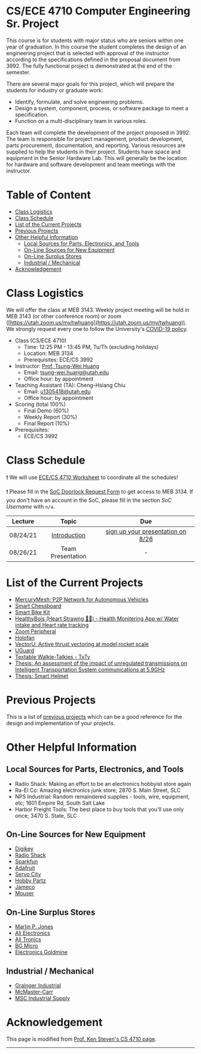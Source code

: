 # CS/ECE 4710 Computer Engineering Sr. Project

This course is for students with major status who are seniors within one year of graduation. In this course the student completes the design of an engineering project that is selected with approval of the instructor according to the specifications defined in the proposal document from 3992. The fully functional project is demonstrated at the end of the semester.

There are several major goals for this project, which will prepare the students for industry or graduate work:

+ Identify, formulate, and solve engineering problems.
+ Design a system, component, process, or software package to meet a specification.
+ Function on a multi-disciplinary team in various roles.

Each team will complete the development of the project proposed in 3992. The team is responsible for project management, product development, parts procurement, documentation, and reporting. Various resources are supplied to help the students in their project. Students have space and equipment in the Senior Hardware Lab. This will generally be the location for hardware and software development and team meetings with the instructor.

# Table of Content

* [Class Logistics](#class-logistics)
* [Class Schedule](#class-schedule)
* [List of the Current Projects](#list-of-the-current-projects)
* [Previous Projects](#previous-projects)
* [Other Helpful Information](#other-helpful-information)
   * [Local Sources for Parts, Electronics, and Tools](#local-sources-for-parts-electronics-and-tools)
   * [On-Line Sources for New Equipment](#on-line-sources-for-new-equipment)
   * [On-Line Surplus Stores](#on-line-surplus-stores)
   * [Industrial / Mechanical](#industrial--mechanical)
* [Acknowledgement](#acknowledgement)

# Class Logistics

We will offer the class at MEB 3143.
Weekly project meeting will be hold in MEB 3143 (or other conference room) or zoom ([https://utah.zoom.us/my/twhuang](https://utah.zoom.us/my/twhuang)).
 We strongly request every one to follow the University's [COVID-19 policy](https://coronavirus.utah.edu/). 

+ Class (CS/ECE 4710)
  + Time: 12:25 PM - 13:45 PM, Tu/Th (excluding holidays)
  + Location: MEB 3134
  + Prerequisites: ECE/CS 3992
+ Instructor: [Prof. Tsung-Wei Huang][Tsung-Wei Huang]
  + Email: tsung-wei.huang@utah.edu
  + Office hour: by appointment
+ Teaching Assistant (TA): Cheng-Hsiang Chiu
  + Email: u1305418@utah.edu
  + Office hour: by appointment
+ Scoring (total 100%)
  + Final Demo (60%)
  + Weekly Report (30%)
  + Final Report (10%)
+ Prerequisites: 
  + ECE/CS 3992

# Class Schedule

:exclamation: We will use [ECE/CS 4710 Worksheet](https://docs.google.com/spreadsheets/d/1wXqXjKIsvy4jrRFdygoRJFNKM5Lz3bVM674V4YcjLks/edit?usp=sharing) to coordinate all the schedules!

:exclamation: Please fill in the [SoC Doorlock Request Form](https://www.cs.utah.edu/soc-doorlock-request/) to get access to MEB 3134. If you don't have an account in the SoC, please fill in the section *SoC Username* with `n/a`.

| Lecture  | Topic |  Due | 
| :-:      | :-:   |  :-: |
| 08/24/21 | [Introduction](slides/lecture1.pdf) | [sign up your presentation on 8/26](https://docs.google.com/spreadsheets/d/1wXqXjKIsvy4jrRFdygoRJFNKM5Lz3bVM674V4YcjLks/edit?usp=sharing) |
| 08/26/21 | Team Presentation | - |

# List of the Current Projects

+ [MercuryMesh: P2P Network for Autonomous Vehicles](https://mercurymesh.dev/)
+ [Smart Chessboard](https://jason-zavala.github.io/smartchess/)
+ [Smart Bike Kit](https://bvanhoose14.github.io/Smart-Bike-Kit/)
+ [HealthyBois (Heart Strawng 💖🥤) - Health Monitering App w/ Water intake and Heart rate tracking](https://linnebach08.github.io/HealthyBois/)
+ [Zoom Peripheral](https://bbleaptrot.github.io/zoomlink)
+ [Holofan](https://alexcharters.github.io/Senior-Design-Website/)
+ [VectorU: Active thrust vectoring at model rocket scale](https://www.VectorU.space/)
+ [UGuard](https://uguard.us)
+ [Textable Walkie-Talkies - TxTy](https://interestle.github.io/TxTy/)
+ [Thesis: An assessment of the impact of unregulated transmissions on Intelligent Transportation System communications at 5.9GHz](https://thesis.bills.ink/)
+ [Thesis: Smart Helmet](https://colinpollard.github.io/portfolio/SmartHelmet/)


# Previous Projects

This is a list of [previous projects](https://my.eng.utah.edu/~cs3992/PreviousProjects.html) which can be a good reference for the design and implementation of your projects.

# Other Helpful Information

## Local Sources for Parts, Electronics, and Tools

+ Radio Shack: Making an effort to be an electronics hobbyist store again
+ Ra-El Co: Amazing electronics junk store; 2870 S. Main Street, SLC
+ NPS Industrial: Random remaindered supplies - tools, wire, equipment, etc; 1601 Empire Rd, South Salt Lake
+ Harbor Freight Tools: The best place to buy tools that you'll use only once; 3470 S. State, SLC

## On-Line Sources for New Equipment

<UL>
  <LI> <A HREF="http://www.digikey.com">Digikey</A></LI>
  <LI> <A HREF="http://www.radioshack.com">Radio Shack</A></LI>
  <LI> <A HREF="https://www.sparkfun.com">Sparkfun</A></LI>
  <LI> <A HREF="http://www.adafruit.com">Adafruit</A></LI>
  <LI> <A HREF="https://www.servocity.com">Servo City</A></LI>
  <LI> <A HREF="http://www.hobbypartz.com">Hobby Partz</A></LI>
  <LI> <A HREF="http://www.jameco.com">Jameco</A></LI>
  <LI> <A HREF="http://www.mouser.com">Mouser</A></LI>
</UL>

## On-Line Surplus Stores

<UL>
  <LI> <A HREF="http://www.mpja.com">Marlin P. Jones</A></LI>
  <LI> <A HREF="http://www.allelectronics.com">All Electronics</A></LI>
  <LI> <A HREF="http://www.alltronics.com">All Tronics</A></LI>
  <LI> <A HREF="http://www.bgmicro.com">BG Micro</A></LI>
  <LI> <A HREF="http://www.goldmine-elec-products.com">Electronics Goldmine</A></LI>
</UL>

## Industrial / Mechanical

<UL>
  <LI> <A HREF="http://www.grainger.com">Grainger Industrial</A></LI>
  <LI> <A HREF="http://www.mcmaster.com">McMaster-Carr</A></LI>
  <LI> <A HREF="http://www.mscdirect.com">MSC Industrial Supply</A></LI>
</UL>

# Acknowledgement

This page is modified from [Prof. Ken Steven's CS 4710 page](https://my.ece.utah.edu/~kstevens/4710/).

---

[Tsung-Wei Huang]:    https://tsung-wei-huang.github.io/
